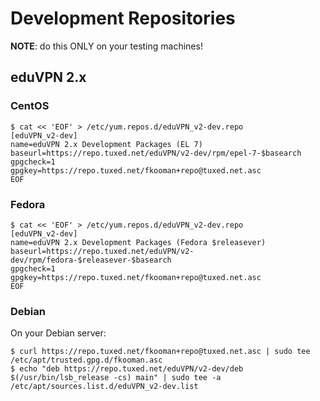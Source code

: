 # Development Repositories

**NOTE**: do this ONLY on your testing machines!

## eduVPN 2.x

### CentOS

    $ cat << 'EOF' > /etc/yum.repos.d/eduVPN_v2-dev.repo
    [eduVPN_v2-dev]
    name=eduVPN 2.x Development Packages (EL 7)
    baseurl=https://repo.tuxed.net/eduVPN/v2-dev/rpm/epel-7-$basearch
    gpgcheck=1
    gpgkey=https://repo.tuxed.net/fkooman+repo@tuxed.net.asc
    EOF

### Fedora

    $ cat << 'EOF' > /etc/yum.repos.d/eduVPN_v2-dev.repo
    [eduVPN_v2-dev]
    name=eduVPN 2.x Development Packages (Fedora $releasever)
    baseurl=https://repo.tuxed.net/eduVPN/v2-dev/rpm/fedora-$releasever-$basearch
    gpgcheck=1
    gpgkey=https://repo.tuxed.net/fkooman+repo@tuxed.net.asc
    EOF
    
### Debian

On your Debian server:

```
$ curl https://repo.tuxed.net/fkooman+repo@tuxed.net.asc | sudo tee /etc/apt/trusted.gpg.d/fkooman.asc
$ echo "deb https://repo.tuxed.net/eduVPN/v2-dev/deb $(/usr/bin/lsb_release -cs) main" | sudo tee -a /etc/apt/sources.list.d/eduVPN_v2-dev.list
```
